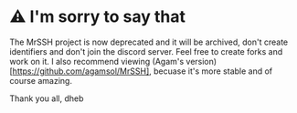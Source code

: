 # ⚠️ I'm sorry to say that

The MrSSH project is now deprecated and it will be archived, don't create identifiers and don't join the discord server. Feel free to create forks and work on it.
I also recommend viewing (Agam's version)[https://github.com/agamsol/MrSSH], becuase it's more stable and of course amazing.

Thank you all,
dheb
